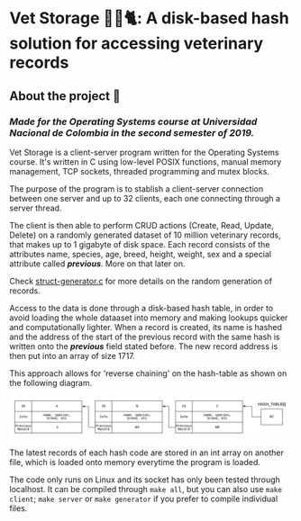 # **Vet Storage 🐹🦆🐈: A disk-based hash solution for accessing veterinary records**

## **About the project** 💬

### **_Made for the Operating Systems course at Universidad Nacional de Colombia in the second semester of 2019._**

Vet Storage is a client-server program written for the Operating Systems course. It's written in C using low-level POSIX functions, manual memory management, TCP sockets, threaded programming and mutex blocks.

The purpose of the program is to stablish a client-server connection between one server and up to 32 clients, each one connecting through a server thread.

The client is then able to perform CRUD actions (Create, Read, Update, Delete) on a randomly generated dataset of 10 million veterinary records, that makes up to 1 gigabyte of disk space. Each record consists of the attributes name, species, age, breed, height, weight, sex and a special attribute called **_previous_**. More on that later on.

Check [struct-generator.c](https://github.com/smg5284/vet-storage/blob/master/jleons-smondragon/struct-generator.c) for more details on the random generation of records.

Access to the data is done through a disk-based hash table, in order to avoid loading the whole dataaset into memory and making lookups quicker and computationally lighter. When a record is created, its name is hashed and the address of the start of the previous record with the same hash is written onto the **_previous_** field stated before. The new record address is then put into an array of size 1717.

This approach allows for 'reverse chaining' on the hash-table as shown on the following diagram.

![](./images/SO.jpeg)

The latest records of each hash code are stored in an int array on another file, which is loaded onto memory everytime the program is loaded.

The code only runs on Linux and its socket has only been tested through localhost. It can be compiled through `make all`, but you can also use `make client`; `make server` or `make generator` if you prefer to compile individual files.
